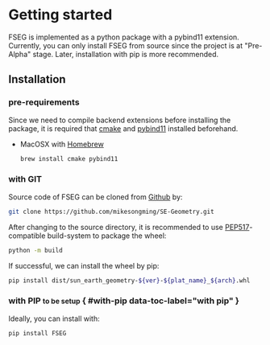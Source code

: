 # Getting started

FSEG is implemented as a python package with a pybind11 extension.
Currently, you can only install FSEG from source since the project is at
"Pre-Alpha" stage. Later, installation with pip is  more recommended.

## Installation

### pre-requirements

Since we need to compile backend extensions before installing the package,
it is required that [cmake](https://cmake.org) and [pybind11](https://pybind11.readthedocs.io/) installed beforehand.

- MacOSX with [Homebrew](https://brew.sh/)
    ```sh
    brew install cmake pybind11
    ```

### with GIT
<!-- <small>recommended</small> { #with-git data-toc-label="with git" } -->

Source code of FSEG can be cloned from [Github](https://github.com) by:
```sh
git clone https://github.com/mikesongming/SE-Geometry.git
```

After changing to the source directory, it is recommended to use [PEP517](https://peps.python.org/pep-0517)-compatible build-system to package the wheel:
```sh
python -m build
```

If successful, we can install the wheel by pip:
```sh
pip install dist/sun_earth_geometry-${ver}-${plat_name}_${arch}.whl
```

### with PIP <small>to be setup</small> { #with-pip data-toc-label="with pip" }

Ideally, you can install with:

```sh
pip install FSEG
```
